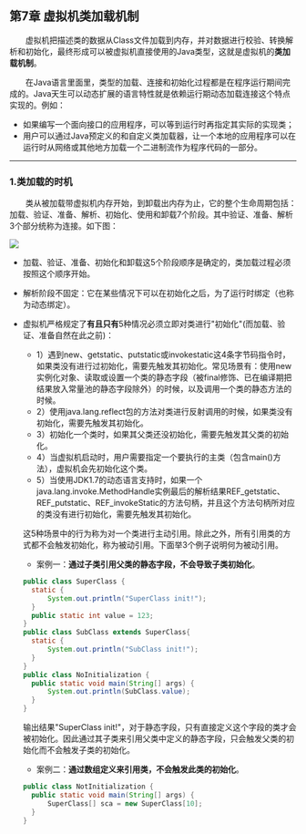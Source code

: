## 第7章 虚拟机类加载机制

　　虚拟机把描述类的数据从Class文件加载到内存，并对数据进行校验、转换解析和初始化，最终形成可以被虚拟机直接使用的Java类型，这就是虚拟机的**类加载机制**。

　　在Java语言里面里，类型的加载、连接和初始化过程都是在程序运行期间完成的。Java天生可以动态扩展的语言特性就是依赖运行期动态加载连接这个特点实现的。例如：

* 如果编写一个面向接口的应用程序，可以等到运行时再指定其实际的实现类；
* 用户可以通过Java预定义的和自定义类加载器，让一个本地的应用程序可以在运行时从网络或其他地方加载一个二进制流作为程序代码的一部分。

***

### 1.类加载的时机

　　类从被加载带虚拟机内存开始，到卸载出内存为止，它的整个生命周期包括：加载、验证、准备、解析、初始化、使用和卸载7个阶段。其中验证、准备、解析3个部分统称为连接。如下图：

![](https://raw.githubusercontent.com/NieJianJian/AndroidNotes/master/Picture/classlifecycle.jpg)

* 加载、验证、准备、初始化和卸载这5个阶段顺序是确定的，类加载过程必须按照这个顺序开始。

* 解析阶段不固定：它在某些情况下可以在初始化之后，为了运行时绑定（也称为动态绑定）。

* 虚拟机严格规定了**有且只有**5种情况必须立即对类进行"初始化"(而加载、验证、准备自然在此之前)：

  * 1）遇到new、getstatic、putstatic或invokestatic这4条字节码指令时，如果类没有进行过初始化，需要先触发其初始化。常见场景有：使用new实例化对象、读取或设置一个类的静态字段（被final修饰、已在编译期把结果放入常量池的静态字段除外）的时候，以及调用一个类的静态方法的时候。
  * 2）使用java.lang.reflect包的方法对类进行反射调用的时候，如果类没有初始化，需要先触发其初始化。
  * 3）初始化一个类时，如果其父类还没初始化，需要先触发其父类的初始化。
  * 4）当虚拟机启动时，用户需要指定一个要执行的主类（包含main()方法），虚拟机会先初始化这个类。
  * 5）当使用JDK1.7的动态语言支持时，如果一个java.lang.invoke.MethodHandle实例最后的解析结果REF_getstatic、REF_putstatic、REF_invokeStatic的方法句柄，并且这个方法句柄所对应的类没有进行初始化，需要先触发其初始化。

  这5种场景中的行为称为对一个类进行主动引用。除此之外，所有引用类的方式都不会触发初始化，称为被动引用。下面举3个例子说明何为被动引用。

  * 案例一：**通过子类引用父类的静态字段，不会导致子类初始化**。

  ```java
  public class SuperClass {
  	static {
  		System.out.println("SuperClass init!");
  	}
  	public static int value = 123;
  }
  public class SubClass extends SuperClass{
  	static {
  		System.out.println("SubClass init!");
  	}
  }
  public class NoInitialization {
  	public static void main(String[] args) {
  		System.out.println(SubClass.value);
  	}
  }
  ```

  输出结果"SuperClass init!"，对于静态字段，只有直接定义这个字段的类才会被初始化。因此通过其子类来引用父类中定义的静态字段，只会触发父类的初始化而不会触发子类的初始化。

  * 案例二：**通过数组定义来引用类，不会触发此类的初始化**。

  ```java
  public class NotInitialization {
  	public static void main(String[] args) {
  		SuperClass[] sca = new SuperClass[10];
  	}	
  }
  ```

  

　　

　　

